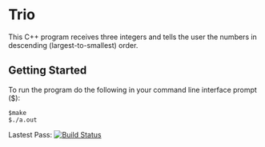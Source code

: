 # Trio

This C++ program receives three integers and tells the user the numbers in descending (largest-to-smallest) order.

## Getting Started

To run the program do the following in your command line interface prompt ($):

```
$make
$./a.out
```

Lastest Pass: 
[![Build Status](https://travis-ci.org/TStaaden/Trio/builds/496158209)](https://travis-ci.org/TStaaden/Trio)
